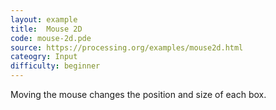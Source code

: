 ```yaml
---
layout: example
title:  Mouse 2D
code: mouse-2d.pde
source: https://processing.org/examples/mouse2d.html
cateogry: Input
difficulty: beginner
---
```


Moving the mouse changes the position and size of each box.
